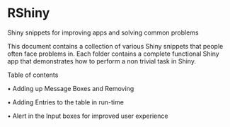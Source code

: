 # RShiny
Shiny snippets for improving apps and solving common problems

This document contains a collection of various Shiny snippets that people often face problems in. Each folder contains a complete functional Shiny app that demonstrates how to perform a non trivial task in Shiny.

Table of contents

•	Adding up Message Boxes and Removing 

•	Adding Entries to the table in run-time

•	Alert in the Input boxes for improved user experience




